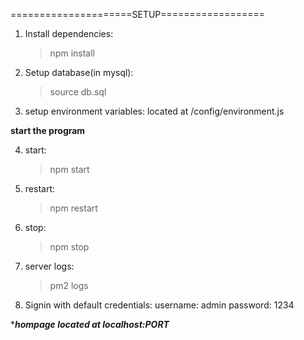 =====================SETUP==================

1) Install dependencies:
    > npm install

2) Setup database(in mysql):
    > source db.sql 

3) setup environment variables:
    located at /config/environment.js

****start the program****

4) start: 
    > npm start

5) restart: 
    > npm restart

6) stop: 
    > npm stop

7) server logs: 
    > pm2 logs

8) Signin with default credentials:
    username: admin
    password: 1234


****hompage located at localhost:PORT***
